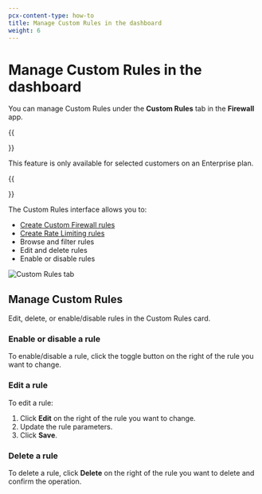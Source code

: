 ```yaml
---
pcx-content-type: how-to
title: Manage Custom Rules in the dashboard
weight: 6
---
```


# Manage Custom Rules in the dashboard

You can manage Custom Rules under the **Custom Rules** tab in the **Firewall** app.

{{<Aside type="warning' header='Important">}}

This feature is only available for selected customers on an Enterprise plan.

{{</Aside>}}

The Custom Rules interface allows you to:

*   [Create Custom Firewall rules](/waf/custom-rules/custom-firewall/create-dashboard/)
*   [Create Rate Limiting rules](/waf/custom-rules/rate-limiting/create-dashboard/)
*   Browse and filter rules
*   Edit and delete rules
*   Enable or disable rules

![Custom Rules tab](/waf/static/custom-rules/custom-rules-tab.png)

## Manage Custom Rules

Edit, delete, or enable/disable rules in the Custom Rules card.

### Enable or disable a rule

To enable/disable a rule, click the toggle button on the right of the rule you want to change.

### Edit a rule

To edit a rule:

1.  Click **Edit** on the right of the rule you want to change.
2.  Update the rule parameters.
3.  Click **Save**.

### Delete a rule

To delete a rule, click **Delete** on the right of the rule you want to delete and confirm the operation.
